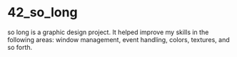 # 42_so_long
so long is a graphic design project. It helped improve my skills in the following areas: window management, event handling, colors, textures, and so forth.
